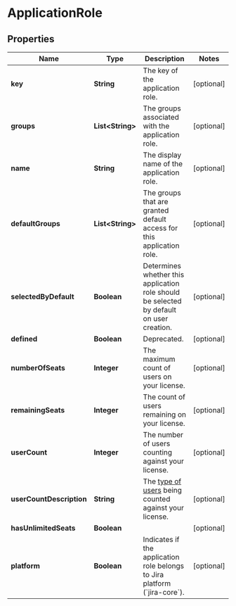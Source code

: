 # ApplicationRole

## Properties
Name | Type | Description | Notes
------------ | ------------- | ------------- | -------------
**key** | **String** | The key of the application role. |  [optional]
**groups** | **List&lt;String&gt;** | The groups associated with the application role. |  [optional]
**name** | **String** | The display name of the application role. |  [optional]
**defaultGroups** | **List&lt;String&gt;** | The groups that are granted default access for this application role. |  [optional]
**selectedByDefault** | **Boolean** | Determines whether this application role should be selected by default on user creation. |  [optional]
**defined** | **Boolean** | Deprecated. |  [optional]
**numberOfSeats** | **Integer** | The maximum count of users on your license. |  [optional]
**remainingSeats** | **Integer** | The count of users remaining on your license. |  [optional]
**userCount** | **Integer** | The number of users counting against your license. |  [optional]
**userCountDescription** | **String** | The [type of users](https://confluence.atlassian.com/x/lRW3Ng) being counted against your license. |  [optional]
**hasUnlimitedSeats** | **Boolean** |  |  [optional]
**platform** | **Boolean** | Indicates if the application role belongs to Jira platform (&#x60;jira-core&#x60;). |  [optional]
